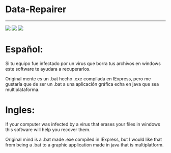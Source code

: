 # Data-Repairer
---
![](https://img.shields.io/badge/vercion-v1.0.0-blue)
![](https://img.shields.io/badge/build-passing-gree)
![](https://img.shields.io/badge/platform-Win64-yellow)

# Español:
Si tu equipo fue infectado por un virus que borra tus archivos en windows este software te ayudara a recuperarlos. 

Original mente es un .bat hecho .exe compilada en IExpress, pero me gustaría que de ser un .bat a una aplicación gráfica echa en java que sea multiplataforma. 

# Ingles:
If your computer was infected by a virus that erases your files in windows this software will help you recover them. 

Original mind is a .bat made .exe compiled in IExpress, but I would like that from being a .bat to a graphic application made in java that is multiplatform. 
